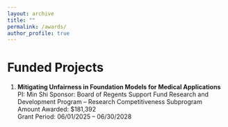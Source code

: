 ```yaml
---
layout: archive
title: ""
permalink: /awards/
author_profile: true
---
```


# Funded Projects

1. **Mitigating Unfairness in Foundation Models for Medical Applications**  
PI: Min Shi
Sponsor: Board of Regents Support Fund Research and Development Program – Research Competitiveness Subprogram  
Amount Awarded: $181,392  
Grant Period: 06/01/2025 – 06/30/2028  
